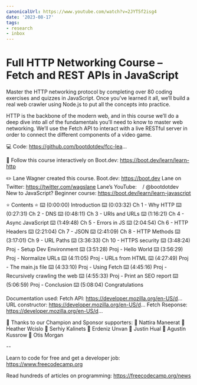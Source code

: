 ```yaml
---
canonicalUrl: https://www.youtube.com/watch?v=2JYT5f2isg4
date: '2023-08-17'
tags:
- research
- inbox
---
```


# Full HTTP Networking Course – Fetch and REST APIs in JavaScript

Master the HTTP networking protocol by completing over 80 coding exercises and quizzes in JavaScript. Once you’ve learned it all, we’ll build a real web crawler using Node.js to put all the concepts into practice.

HTTP is the backbone of the modern web, and in this course we’ll do a deep dive into all of the fundamentals you’ll need to know to master web networking. We’ll use the Fetch API to interact with a live RESTful server in order to connect the different components of a video game.

💻 Code: https://github.com/bootdotdev/fcc-lea...

🔗 Follow this course interactively on Boot.dev: https://boot.dev/learn/learn-http

✏️ Lane Wagner created this course.
Boot.dev: https://boot.dev
Lane on Twitter: https://twitter.com/wagslane
Lane’s YouTube:    / @bootdotdev  
New to JavaScript? Beginner course: https://boot.dev/learn/learn-javascript

⭐️ Contents ⭐️
⌨️ (0:00:00) Introduction
⌨️ (0:03:32) Ch 1 - Why HTTP
⌨️ (0:27:31) Ch 2 - DNS
⌨️ (0:48:11) Ch 3 - URIs and URLs
⌨️ (1:16:21) Ch 4 - Async JavaScript
⌨️ (1:49:48) Ch 5 - Errors in JS
⌨️ (2:04:54) Ch 6 - HTTP Headers
⌨️ (2:21:04) Ch 7 - JSON
⌨️ (2:41:09) Ch 8 - HTTP Methods
⌨️ (3:17:01) Ch 9 - URL Paths
⌨️ (3:36:33) Ch 10 - HTTPS security
⌨️ (3:48:24) Proj - Setup Dev Environment
⌨️ (3:51:28) Proj - Hello World
⌨️ (3:56:29) Proj - Normalize URLs
⌨️ (4:11:05) Proj - URLs from HTML
⌨️ (4:27:49) Proj - The main.js file
⌨️ (4:33:10) Proj - Using Fetch
⌨️ (4:45:16) Proj - Recursively crawling the web
⌨️ (4:55:33) Proj - Print an SEO report
⌨️ (5:06:59) Proj - Conclusion
⌨️ (5:08:04) Congratulations

Documentation used:
Fetch API: https://developer.mozilla.org/en-US/d...
URL constructor: https://developer.mozilla.org/en-US/d...
Fetch Rseponse: https://developer.mozilla.org/en-US/d...

🎉 Thanks to our Champion and Sponsor supporters:
👾 Nattira Maneerat
👾 Heather Wcislo
👾 Serhiy Kalinets
👾 Erdeniz Unvan
👾 Justin Hual
👾 Agustín Kussrow
👾 Otis Morgan

--

Learn to code for free and get a developer job: https://www.freecodecamp.org

Read hundreds of articles on programming: https://freecodecamp.org/news